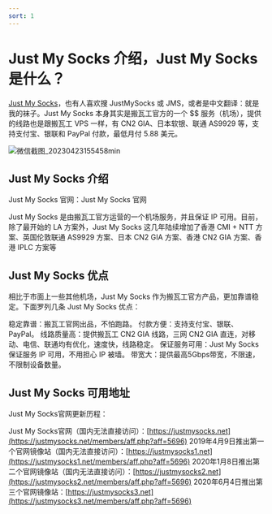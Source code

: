 ```yaml
---
sort: 1
---
```


# Just My Socks 介绍，Just My Socks 是什么？
[Just My Socks](https://justmysocks.net/members/aff.php?aff=5696)，也有人喜欢搜 JustMySocks 或 JMS，或者是中文翻译：就是我的袜子。Just My Socks 本身其实是搬瓦工官方的一个 $$ 服务（机场），提供的线路也是跟搬瓦工 VPS 一样，有 CN2 GIA、日本软银、联通 AS9929 等，支持支付宝、银联和 PayPal 付款，最低月付 5.88 美元。

![微信截图_20230423155458min](https://image.justmyfreedom.com//static/assets/blog_img/微信截图_20230423155458min.png)


## Just My Socks 介绍
Just My Socks 官网：Just My Socks 官网

Just My Socks 是由搬瓦工官方运营的一个机场服务，并且保证 IP 可用。目前，除了最开始的 LA 方案外，Just My Socks 这几年陆续增加了香港 CMI + NTT 方案、英国伦敦联通 AS9929 方案、日本 CN2 GIA 方案、香港 CN2 GIA 方案、香港 IPLC 方案等


## Just My Socks 优点

相比于市面上一些其他机场，Just My Socks 作为搬瓦工官方产品，更加靠谱稳定。下面罗列几条 Just My Socks 优点：

稳定靠谱：搬瓦工官网出品，不怕跑路。
付款方便：支持支付宝、银联、PayPal。
线路质量高：提供搬瓦工 CN2 GIA 线路，三网 CN2 GIA 直连，对移动、电信、联通均有优化，速度快，线路稳定。
保证服务可用：Just My Socks 保证服务 IP 可用，不用担心 IP 被墙。
带宽大：提供最高5Gbps带宽，不限速，不限制设备数量。

## Just My Socks 可用地址

Just My Socks官网更新历程：

Just My Socks官网（国内无法直接访问）：[https://justmysocks.net](https://justmysocks.net/members/aff.php?aff=5696)
2019年4月9日推出第一个官网镜像站（国内无法直接访问）：[https://justmysocks1.net](https://justmysocks1.net/members/aff.php?aff=5696)
2020年1月8日推出第二个官网镜像站（国内无法直接访问）：[https://justmysocks2.net](https://justmysocks2.net/members/aff.php?aff=5696)
2020年6月4日推出第三个官网镜像站：[https://justmysocks3.net](https://justmysocks3.net/members/aff.php?aff=5696)